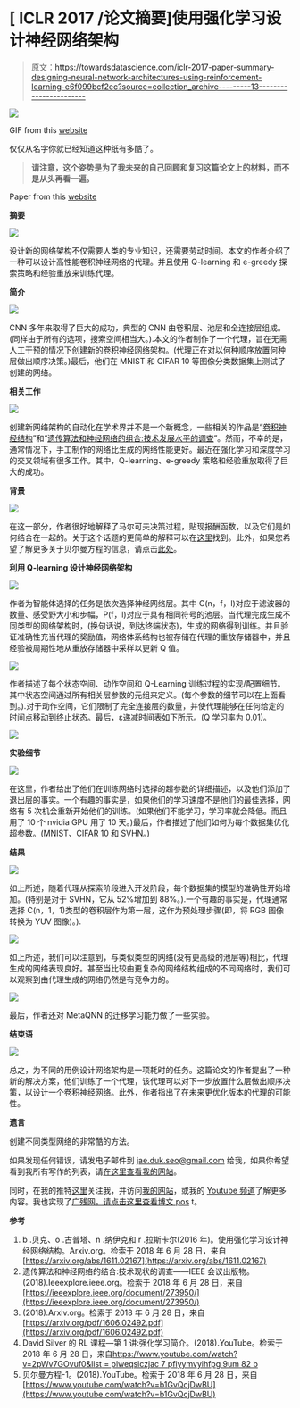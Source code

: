 # [ ICLR 2017 /论文摘要]使用强化学习设计神经网络架构

> 原文：<https://towardsdatascience.com/iclr-2017-paper-summary-designing-neural-network-architectures-using-reinforcement-learning-e6f099bcf2ec?source=collection_archive---------13----------------------->

![](img/a37791b3e0ede932e2dafa7490d7f234.png)

GIF from this [website](https://giphy.com/gifs/Q1LPV0vs7oKqc)

仅仅从名字你就已经知道这种纸有多酷了。

> **请注意，这个姿势是为了我未来的自己回顾和复习这篇论文上的材料，而不是从头再看一遍。**

Paper from this [website](https://arxiv.org/pdf/1611.02167.pdf)

**摘要**

![](img/aeabecdba59b02b33b529b0e80234353.png)

设计新的网络架构不仅需要人类的专业知识，还需要劳动时间。本文的作者介绍了一种可以设计高性能卷积神经网络的代理。并且使用 Q-learning 和 e-greedy 探索策略和经验重放来训练代理。

**简介**

![](img/1e0f18370223a44ed1b1bb0702e2ed5f.png)

CNN 多年来取得了巨大的成功，典型的 CNN 由卷积层、池层和全连接层组成。(同样由于所有的选项，搜索空间相当大。).本文的作者制作了一个代理，旨在无需人工干预的情况下创建新的卷积神经网络架构。(代理正在对以何种顺序放置何种层做出顺序决策。)最后，他们在 MNIST 和 CIFAR 10 等图像分类数据集上测试了创建的网络。

**相关工作**

![](img/9f44b07fd64554e0b7e12508fd4e1a02.png)

创建新网络架构的自动化在学术界并不是一个新概念，一些相关的作品是“[卷积神经结构](https://arxiv.org/pdf/1606.02492.pdf)”和“[遗传算法和神经网络的组合:技术发展水平的调查](https://ieeexplore.ieee.org/document/273950/)”。然而，不幸的是，通常情况下，手工制作的网络比生成的网络性能更好。最近在强化学习和深度学习的交叉领域有很多工作。其中，Q-learning、e-greedy 策略和经验重放取得了巨大的成功。

**背景**

![](img/13ea0040dc232ce5fd6052c082d95ecd.png)

在这一部分，作者很好地解释了马尔可夫决策过程，贴现报酬函数，以及它们是如何结合在一起的。关于这个话题的更简单的解释可以在[这里](https://www.youtube.com/watch?v=2pWv7GOvuf0&list=PLweqsIcZJac7PfiyYMvYiHfOFPg9Um82B)找到。此外，如果您希望了解更多关于贝尔曼方程的信息，请点击[此处](https://www.youtube.com/watch?v=b1GvQcjDwBU)。

**利用 Q-learning 设计神经网络架构**

![](img/9e4f4cc6f9941061a7f32a8c2d72c617.png)

作者为智能体选择的任务是依次选择神经网络层。其中 C(n，f，l)对应于滤波器的数量、感受野大小和步幅，P(f，l)对应于具有相同符号的池层。当代理完成生成不同类型的网络架构时，(换句话说，到达终端状态)，生成的网络得到训练。并且验证准确性充当代理的奖励值，网络体系结构也被存储在代理的重放存储器中，并且经验被周期性地从重放存储器中采样以更新 Q 值。

![](img/d99f450c9fcf5cba24f393e6bb1bbb00.png)

作者描述了每个状态空间、动作空间和 Q-Learning 训练过程的实现/配置细节。其中状态空间通过所有相关层参数的元组来定义。(每个参数的细节可以在上面看到。).对于动作空间，它们限制了完全连接层的数量，并使代理能够在任何给定的时间点移动到终止状态。最后，ε递减时间表如下所示。(Q 学习率为 0.01)。

![](img/8dff05169158495e7c2d4c7e946b9d28.png)

**实验细节**

![](img/1efb41cd324784edd56e79ed37b36031.png)

在这里，作者给出了他们在训练网络时选择的超参数的详细描述，以及他们添加了退出层的事实。一个有趣的事实是，如果他们的学习速度不是他们的最佳选择，网络有 5 次机会重新开始他们的训练。(如果他们不能学习，学习率就会降低。而且用了 10 个 nvidia GPU 用了 10 天。)最后，作者描述了他们如何为每个数据集优化超参数。(MNIST、CIFAR 10 和 SVHN。)

**结果**

![](img/4a931fa624b0fb231a6428c79d9738d4.png)

如上所述，随着代理从探索阶段进入开发阶段，每个数据集的模型的准确性开始增加。(特别是对于 SVHN，它从 52%增加到 88%。).一个有趣的事实是，代理通常选择 C(n，1，1)类型的卷积层作为第一层，这作为预处理步骤(即，将 RGB 图像转换为 YUV 图像)。).

![](img/a6ca235999b1e2f81154663fabfc7a6c.png)

如上所述，我们可以注意到，与类似类型的网络(没有更高级的池层等)相比，代理生成的网络表现良好。甚至当比较由更复杂的网络结构组成的不同网络时，我们可以观察到由代理生成的网络仍然是有竞争力的。

![](img/ad16adfe082d4bdbf88d4e19c7eee0b3.png)

最后，作者还对 MetaQNN 的迁移学习能力做了一些实验。

**结束语**

![](img/166310eaf71d61ce658fee99b47c8943.png)

总之，为不同的用例设计网络架构是一项耗时的任务。这篇论文的作者提出了一种新的解决方案，他们训练了一个代理，该代理可以对下一步放置什么层做出顺序决策，以设计一个卷积神经网络。此外，作者指出了在未来更优化版本的代理的可能性。

**遗言**

创建不同类型网络的非常酷的方法。

如果发现任何错误，请发电子邮件到 jae.duk.seo@gmail.com 给我，如果你希望看到我所有写作的列表，请[在这里查看我的网站](https://jaedukseo.me/)。

同时，在我的推特[这里](https://twitter.com/JaeDukSeo)关注我，并访问[我的网站](https://jaedukseo.me/)，或我的 [Youtube 频道](https://www.youtube.com/c/JaeDukSeo)了解更多内容。我也实现了[广残网，请点击这里查看博文 pos](https://medium.com/@SeoJaeDuk/wide-residual-networks-with-interactive-code-5e190f8f25ec) t。

**参考**

1.  b .贝克、o .古普塔、n .纳伊克和 r .拉斯卡尔(2016 年)。使用强化学习设计神经网络结构。Arxiv.org。检索于 2018 年 6 月 28 日，来自[https://arxiv.org/abs/1611.02167](https://arxiv.org/abs/1611.02167)
2.  遗传算法和神经网络的结合:技术现状的调查——IEEE 会议出版物。(2018).Ieeexplore.ieee.org。检索于 2018 年 6 月 28 日，来自[https://ieeexplore.ieee.org/document/273950/](https://ieeexplore.ieee.org/document/273950/)
3.  (2018).Arxiv.org。检索于 2018 年 6 月 28 日，来自[https://arxiv.org/pdf/1606.02492.pdf](https://arxiv.org/pdf/1606.02492.pdf)
4.  David Silver 的 RL 课程—第 1 讲:强化学习简介。(2018).YouTube。检索于 2018 年 6 月 28 日，来自[https://www.youtube.com/watch?v=2pWv7GOvuf0&list = plweqsiczjac 7 pfiyymvyihfpg 9um 82 b](https://www.youtube.com/watch?v=2pWv7GOvuf0&list=PLweqsIcZJac7PfiyYMvYiHfOFPg9Um82B)
5.  贝尔曼方程-1。(2018).YouTube。检索于 2018 年 6 月 28 日，来自[https://www.youtube.com/watch?v=b1GvQcjDwBU](https://www.youtube.com/watch?v=b1GvQcjDwBU)